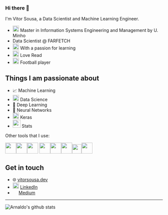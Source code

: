 ### Hi there 👋

I'm Vitor Sousa, a Data Scientist and Machine Learning Engineer.

- <img height="20" src="https://upload.wikimedia.org/wikipedia/commons/thumb/e/e4/Minho_University.svg/1200px-Minho_University.svg.png"> Master in Information Systems Engineering and Management by U. Minho
- Data Scientist @ FARFETCH
- <img height="20" src="https://img.icons8.com/ios/452/learning.png"> With a passion for learning
- <img height="20" src="https://cdn0.iconfinder.com/data/icons/interior-and-decor-vol-1-1/512/15-256.png"> Love Read 
- <img height="20" src="http://simpleicon.com/wp-content/uploads/football-256x256.png"> Football player

## Things I am passionate about

- 📈 Machine Learning
- <img height="20" src="https://cdn.iconscout.com/icon/free/png-256/data-science-46-1170621.png"> Data Science
- 🤖 Deep Learning
- 🧠 Neural Networks
- <img height="20" src="https://media-exp1.licdn.com/dms/image/C560BAQG2-bElRVrSqw/company-logo_200_200/0/1547450366259?e=2159024400&v=beta&t=OpI315QOVOkFjDgZPAGF_Kw7N490Y6bkILBCrjliQUQ"> Keras
- <img height="25" src="https://pics.freeicons.io/uploads/icons/png/9454990961554897564-512.png"> Stats

Other tools that I use: 

<img height="35" src="https://cdn3.iconfinder.com/data/icons/logos-and-brands-adobe/512/267_Python-512.png"><img height="35" src="https://geosciences.uni-koeln.de/sites/geosciences/GSGS-Pictures/Reports_pictures/Rlogo.png"><img height="35" src="https://pytorch.org/assets/images/pytorch-logo.png"> <img height="35" src="https://upload.wikimedia.org/wikipedia/commons/2/29/Postgresql_elephant.svg"><img height="35" src="https://s3.amazonaws.com/cdn.33voices.com/presentations/567956383662300010000005/images/hero-07bb88075fb1a32bb828e64324b4ee20-medium.png"><img height="35" src="https://cdn.iconscout.com/icon/free/png-512/hadoop-226007.png"><img height="30" src="https://upload.wikimedia.org/wikipedia/commons/b/bb/Apache_Hive_logo.svg"><img height="35" src="https://www.pngkey.com/png/full/139-1398300_r-shiny-logo.png">

## Get in touch

- 🌐 [vitorsousa.dev](www.vitorsousa.dev)
- <img height="20" src="https://i.pinimg.com/originals/ce/09/3c/ce093c7214ad357bb665cfd2f66a8b6b.png"> [LinkedIn](https://www.linkedin.com/in/vitorhcsousa/)
- <img height="15" src="https://encrypted-tbn0.gstatic.com/images?q=tbn%3AANd9GcSTghi0H7gitTfXtM-FTY0AkMga34FgWoLFCg&usqp=CAU"> [Medium](medium.com/@vitorsousa5)

---



![Arnaldo's github stats](https://github-readme-stats.vercel.app/api?username=vitorhcsousa&count_private=true&show_icons=true&theme=gotham)
